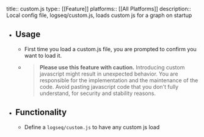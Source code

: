 title:: custom.js
type:: [[Feature]]
platforms:: [[All Platforms]]
description:: Local config file, logseq/custom.js, loads custom js for a graph on startup

- ## Usage
	- First time you load a custom.js file, you are prompted to confirm you want to load it.
	- > **Please use this feature with caution.** Introducing custom javascript might result in unexpected behavior. You are responsible for the implementation and the maintenance of the code. Avoid pasting javascript code that you don't fully understand, for security and stability reasons.
- ## Functionality
	- Define a `logseq/custom.js` to have any custom js load